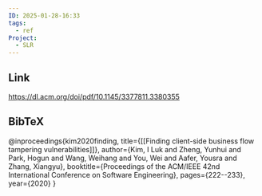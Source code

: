 ```yaml
---
ID: 2025-01-28-16:33
tags:
  - ref
Project:
  - SLR
---
```

## Link

https://dl.acm.org/doi/pdf/10.1145/3377811.3380355
## BibTeX

@inproceedings{kim2020finding,
  title={[[Finding client-side business flow tampering vulnerabilities]]},
  author={Kim, I Luk and Zheng, Yunhui and Park, Hogun and Wang, Weihang and You, Wei and Aafer, Yousra and Zhang, Xiangyu},
  booktitle={Proceedings of the ACM/IEEE 42nd International Conference on Software Engineering},
  pages={222--233},
  year={2020}
}